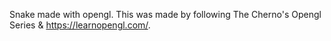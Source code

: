 Snake made with opengl. This was made by following The Cherno's Opengl Series & https://learnopengl.com/.
